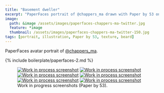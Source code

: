 ```yaml
---
title: "Basement dweller"
excerpt: "PaperFaces portrait of @chappers_ma drawn with Paper by 53 on an iPad."
image: 
  path: &image /assets/images/paperfaces-chappers-ma-twitter.jpg 
  feature: *image
  thumbnail: /assets/images/paperfaces-chappers-ma-twitter-150.jpg
tags: [portrait, illustration, Paper by 53, texture, beard]
---
```


PaperFaces avatar portrait of <a href="http://twitter.com/chappers_ma">@chappers_ma</a>.

{% include boilerplate/paperfaces-2.md %}

<figure class="half">
	<a href="{{ site.url }}/assets/images/paperfaces-chappers-ma-process-1-lg.jpg"><img src="{{ site.url }}/assets/images/paperfaces-chappers-ma-process-1-600.jpg" alt="Work in process screenshot"></a>
	<a href="{{ site.url }}/assets/images/paperfaces-chappers-ma-process-2-lg.jpg"><img src="{{ site.url }}/assets/images/paperfaces-chappers-ma-process-2-600.jpg" alt="Work in process screenshot"></a>
	<a href="{{ site.url }}/assets/images/paperfaces-chappers-ma-process-3-lg.jpg"><img src="{{ site.url }}/assets/images/paperfaces-chappers-ma-process-3-600.jpg" alt="Work in process screenshot"></a>
	<a href="{{ site.url }}/assets/images/paperfaces-chappers-ma-process-4-lg.jpg"><img src="{{ site.url }}/assets/images/paperfaces-chappers-ma-process-4-600.jpg" alt="Work in process screenshot"></a>
	<a href="{{ site.url }}/assets/images/paperfaces-chappers-ma-process-5-lg.jpg"><img src="{{ site.url }}/assets/images/paperfaces-chappers-ma-process-5-600.jpg" alt="Work in process screenshot"></a>
	<a href="{{ site.url }}/assets/images/paperfaces-chappers-ma-process-6-lg.jpg"><img src="{{ site.url }}/assets/images/paperfaces-chappers-ma-process-6-600.jpg" alt="Work in process screenshot"></a>
	<figcaption>Work in progress screenshots (Paper by 53).</figcaption>
</figure>
